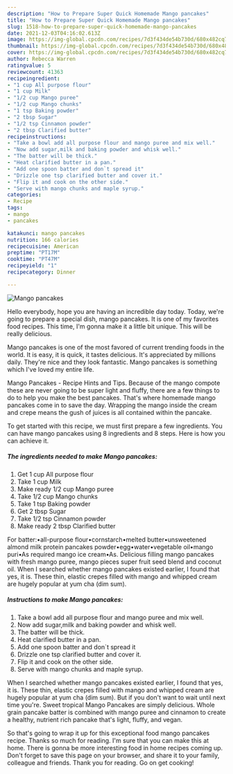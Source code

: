```yaml
---
description: "How to Prepare Super Quick Homemade Mango pancakes"
title: "How to Prepare Super Quick Homemade Mango pancakes"
slug: 1518-how-to-prepare-super-quick-homemade-mango-pancakes
date: 2021-12-03T04:16:02.613Z
image: https://img-global.cpcdn.com/recipes/7d3f434de54b730d/680x482cq70/mango-pancakes-recipe-main-photo.jpg
thumbnail: https://img-global.cpcdn.com/recipes/7d3f434de54b730d/680x482cq70/mango-pancakes-recipe-main-photo.jpg
cover: https://img-global.cpcdn.com/recipes/7d3f434de54b730d/680x482cq70/mango-pancakes-recipe-main-photo.jpg
author: Rebecca Warren
ratingvalue: 5
reviewcount: 41363
recipeingredient:
- "1 cup All purpose flour"
- "1 cup Milk"
- "1/2 cup Mango puree"
- "1/2 cup Mango chunks"
- "1 tsp Baking powder"
- "2 tbsp Sugar"
- "1/2 tsp Cinnamon powder"
- "2 tbsp Clarified butter"
recipeinstructions:
- "Take a bowl add all purpose flour and mango puree and mix well."
- "Now add sugar,milk and baking powder and whisk well."
- "The batter will be thick."
- "Heat clarified butter in a pan."
- "Add one spoon batter and don`t spread it"
- "Drizzle one tsp clarified butter and cover it."
- "Flip it and cook on the other side."
- "Serve with mango chunks and maple syrup."
categories:
- Recipe
tags:
- mango
- pancakes

katakunci: mango pancakes 
nutrition: 166 calories
recipecuisine: American
preptime: "PT17M"
cooktime: "PT47M"
recipeyield: "1"
recipecategory: Dinner

---
```



![Mango pancakes](https://img-global.cpcdn.com/recipes/7d3f434de54b730d/680x482cq70/mango-pancakes-recipe-main-photo.jpg)

Hello everybody, hope you are having an incredible day today. Today, we're going to prepare a special dish, mango pancakes. It is one of my favorites food recipes. This time, I'm gonna make it a little bit unique. This will be really delicious.

Mango pancakes is one of the most favored of current trending foods in the world. It is easy, it is quick, it tastes delicious. It's appreciated by millions daily. They're nice and they look fantastic. Mango pancakes is something which I've loved my entire life.

Mango Pancakes - Recipe Hints and Tips. Because of the mango compote these are never going to be super light and fluffy, there are a few things to do to help you make the best pancakes. That&#39;s where homemade mango pancakes come in to save the day. Wrapping the mango inside the cream and crepe means the gush of juices is all contained within the pancake.


To get started with this recipe, we must first prepare a few ingredients. You can have mango pancakes using 8 ingredients and 8 steps. Here is how you can achieve it.

<!--inarticleads1-->

##### The ingredients needed to make Mango pancakes:

1. Get 1 cup All purpose flour
1. Take 1 cup Milk
1. Make ready 1/2 cup Mango puree
1. Take 1/2 cup Mango chunks
1. Take 1 tsp Baking powder
1. Get 2 tbsp Sugar
1. Take 1/2 tsp Cinnamon powder
1. Make ready 2 tbsp Clarified butter


For batter:•all-purpose flour•cornstarch•melted butter•unsweetened almond milk protein pancakes powder•egg•water•vegetable oil•mango puri•As required mango ice cream•As. Delicious filling mango pancakes with fresh mango puree, mango pieces super fruit seed blend and coconut oil. When I searched whether mango pancakes existed earlier, I found that yes, it is. These thin, elastic crepes filled with mango and whipped cream are hugely popular at yum cha (dim sum). 

<!--inarticleads2-->

##### Instructions to make Mango pancakes:

1. Take a bowl add all purpose flour and mango puree and mix well.
1. Now add sugar,milk and baking powder and whisk well.
1. The batter will be thick.
1. Heat clarified butter in a pan.
1. Add one spoon batter and don`t spread it
1. Drizzle one tsp clarified butter and cover it.
1. Flip it and cook on the other side.
1. Serve with mango chunks and maple syrup.


When I searched whether mango pancakes existed earlier, I found that yes, it is. These thin, elastic crepes filled with mango and whipped cream are hugely popular at yum cha (dim sum). But if you don&#39;t want to wait until next time you&#39;re. Sweet tropical Mango Pancakes are simply delicious. Whole grain pancake batter is combined with mango puree and cinnamon to create a healthy, nutrient rich pancake that&#39;s light, fluffy, and vegan. 

So that's going to wrap it up for this exceptional food mango pancakes recipe. Thanks so much for reading. I'm sure that you can make this at home. There is gonna be more interesting food in home recipes coming up. Don't forget to save this page on your browser, and share it to your family, colleague and friends. Thank you for reading. Go on get cooking!
